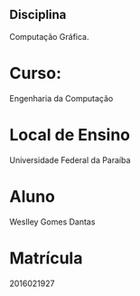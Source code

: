 ## Disciplina
Computação Gráfica.
# Curso:
Engenharia da Computação
# Local de Ensino
Universidade Federal da Paraíba
# Aluno
Weslley Gomes Dantas
# Matrícula
2016021927
